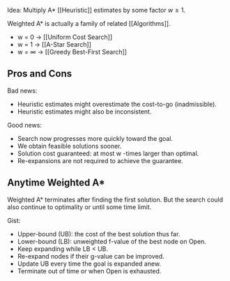 Idea: Multiply A* [[Heuristic]] estimates by some factor $w ≥ 1$.

Weighted A* is actually a family of related [[Algorithms]].
- w = 0 → [[Uniform Cost Search]]
- w = 1 → [[A-Star Search]]
- w = ∞ → [[Greedy Best-First Search]]

## Pros and Cons

Bad news:
- Heuristic estimates might overestimate the cost-to-go (inadmissible).
- Heuristic estimates might also be inconsistent.

Good news:
- Search now progresses more quickly toward the goal.
- We obtain feasible solutions sooner.
- Solution cost guaranteed: at most w -times larger than optimal.
- Re-expansions are not required to achieve the guarantee.

## Anytime Weighted A*

Weighted A* terminates after finding the first solution. But the search could also continue to optimality or until some time limit.

Gist:
- Upper-bound (UB): the cost of the best solution thus far.
- Lower-bound (LB): unweighted f-value of the best node on Open.
- Keep expanding while LB < UB.
- Re-expand nodes if their g-value can be improved.
- Update UB every time the goal is expanded anew.
- Terminate out of time or when Open is exhausted.
